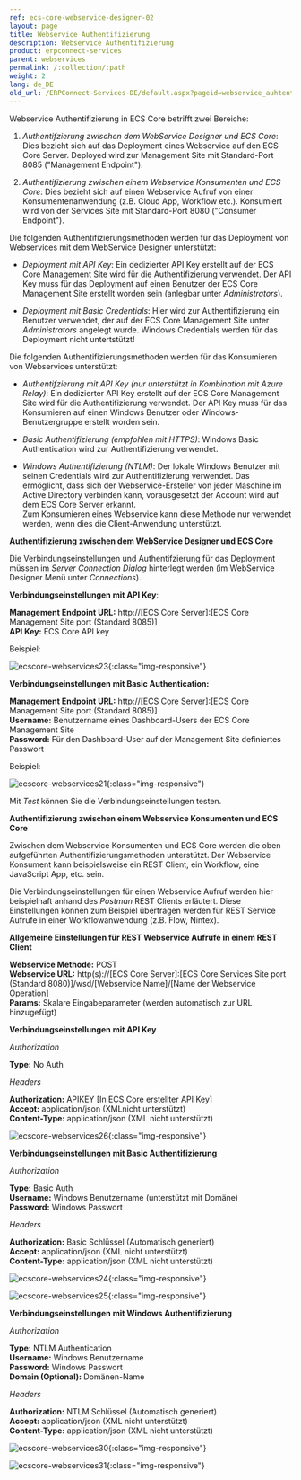 ```yaml
---
ref: ecs-core-webservice-designer-02
layout: page
title: Webservice Authentifizierung
description: Webservice Authentifizierung
product: erpconnect-services
parent: webservices
permalink: /:collection/:path
weight: 2
lang: de_DE
old_url: /ERPConnect-Services-DE/default.aspx?pageid=webservice_auhtentifizierung_
---
```


Webservice Authentifizierung in ECS Core betrifft zwei Bereiche:

1. *Authentifzierung zwischen dem WebService Designer und ECS Core*: Dies bezieht sich auf das Deployment eines Webservice auf den ECS Core Server. Deployed wird zur Management Site mit Standard-Port 8085 ("Management Endpoint").
 
2. *Authentifizierung zwischen einem Webservice Konsumenten und ECS Core*: Dies bezieht sich auf einen Webservice Aufruf von einer Konsumentenanwendung (z.B. Cloud App, Workflow etc.). Konsumiert wird von der Services Site mit Standard-Port 8080 ("Consumer Endpoint").


Die folgenden Authentifizierungsmethoden werden für das Deployment von Webservices mit dem WebService Designer unterstützt: 

- *Deployment mit API Key*: Ein dedizierter API Key erstellt auf der ECS Core Management Site wird für die Authentifizierung verwendet. Der API Key muss für das Deployment auf einen Benutzer der ECS Core Management Site erstellt worden sein (anlegbar unter *Administrators*).

- *Deployment mit Basic Credentials*: Hier wird zur Authentifizierung ein Benutzer verwendet, der auf der ECS Core Management Site unter *Administrators* angelegt wurde. Windows Credentials werden für das Deployment nicht untertstützt!    


Die folgenden Authentifizierungsmethoden werden für das Konsumieren von Webservices unterstützt: 

- *Authentifzierung mit API Key (nur unterstützt in Kombination mit Azure Relay)*: Ein dedizierter API Key erstellt auf der ECS Core Management Site wird für die Authentifizierung verwendet. Der API Key muss für das Konsumieren auf einen Windows Benutzer oder Windows-Benutzergruppe erstellt worden sein.  

- *Basic Authentifizierung (empfohlen mit HTTPS)*: Windows Basic Authentication wird zur Authentifizierung verwendet.

- *Windows Authentifizierung (NTLM)*: Der lokale Windows Benutzer mit seinen Credentials wird zur Authentifizierung verwendet. Das ermöglicht, dass sich der Webservice-Ersteller von jeder Maschine im Active Directory verbinden kann, vorausgesetzt der Account wird auf dem ECS Core Server erkannt. <br>
Zum Konsumieren eines Webservice kann diese Methode nur verwendet werden, wenn dies die Client-Anwendung unterstützt.
  
 
**Authentifizierung zwischen dem WebService Designer und ECS Core** 

Die Verbindungseinstellungen und Authentifzierung für das Deployment müssen im *Server Connection Dialog* hinterlegt werden (im WebService Designer Menü unter *Connections*). 


**Verbindungseinstellungen mit API Key**:

**Management Endpoint URL:** 	http://[ECS Core Server]:[ECS Core Management Site port (Standard 8085)] <br>
**API Key:**   	ECS Core API key  

Beispiel:

![ecscore-webservices23](/img/content/ecscore-webservices23.png){:class="img-responsive"}

**Verbindungseinstellungen mit Basic Authentication:**

**Management Endpoint URL:** 	http://[ECS Core Server]:[ECS Core Management Site port (Standard 8085)] <br>
**Username:** 	Benutzername eines Dashboard-Users der ECS Core Management Site<br>
**Password:** 	Für den Dashboard-User auf der Management Site definiertes Passwort 

Beispiel: 

![ecscore-webservices21](/img/content/ecscore-webservices21.png){:class="img-responsive"}

Mit *Test* können Sie die Verbindungseinstellungen testen. 

**Authentifizierung zwischen einem Webservice Konsumenten und ECS Core**
   
Zwischen dem Webservice Konsumenten und ECS Core werden die oben aufgeführten Authentifizierungsmethoden unterstützt. Der Webservice Konsument kann beispielsweise ein REST Client, ein Workflow, eine JavaScript App, etc. sein.   

Die Verbindungseinstellungen für einen Webservice Aufruf werden hier beispielhaft anhand des *Postman* REST Clients erläutert. Diese Einstellungen können zum Beispiel übertragen werden für REST Service Aufrufe in einer Workflowanwendung (z.B. Flow, Nintex). 

**Allgemeine Einstellungen für REST Webservice Aufrufe in einem REST Client**

**Webservice Methode:** 	POST<br>
**Webservice URL:** 		http(s)://[ECS Core Server]:[ECS Core Services Site port (Standard 8080)]/wsd/[Webservice Name]/[Name der Webservice Operation]<br>
**Params:** 				Skalare Eingabeparameter (werden automatisch zur URL hinzugefügt)

**Verbindungseinstellungen mit API Key**

*Authorization*
                
**Type:** 			No Auth

*Headers*

**Authorization:**      	APIKEY [In ECS Core erstellter API Key]<br>
**Accept:**                	application/json (XMLnicht unterstützt)<br>
**Content-Type:**      	application/json (XML nicht unterstützt) 

![ecscore-webservices26](/img/content/ecscore-webservices26.png){:class="img-responsive"}

**Verbindungseinstellungen mit Basic Authentifizierung**

*Authorization*		   

**Type:** 				   Basic Auth<br>
**Username:**			   Windows Benutzername (unterstützt mit Domäne)<br>
**Password:**			   Windows Passwort

*Headers*

**Authorization:**      		Basic Schlüssel (Automatisch generiert)<br>
**Accept:**                		application/json (XML nicht unterstützt)<br>
**Content-Type:**      		application/json (XML nicht unterstützt) 

![ecscore-webservices24](/img/content/ecscore-webservices24.png){:class="img-responsive"}

![ecscore-webservices25](/img/content/ecscore-webservices25.png){:class="img-responsive"}

**Verbindungseinstellungen mit Windows Authentifizierung**  

*Authorization*	   

**Type:** 				   NTLM Authentication<br>
**Username:**			   Windows Benutzername<br>
**Password:**			   Windows Passwort<br>
**Domain (Optional):**	   Domänen-Name	
 
*Headers*

**Authorization:**      		NTLM Schlüssel (Automatisch generiert)<br>
**Accept:**                		application/json (XML nicht unterstützt)<br>
**Content-Type:**      		application/json (XML nicht unterstützt) 

![ecscore-webservices30](/img/content/ecscore-webservices30.png){:class="img-responsive"}

![ecscore-webservices31](/img/content/ecscore-webservices31.png){:class="img-responsive"}